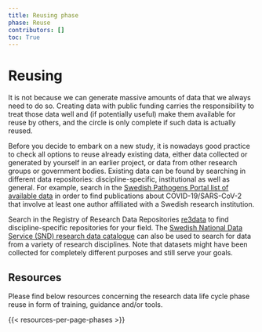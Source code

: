 ```yaml
---
title: Reusing phase
phase: Reuse
contributors: []
toc: True
---
```


# Reusing
It is not because we can generate massive amounts of data that we always need to do so. Creating data with public funding carries the responsibility to treat those data well and (if potentially useful) make them available for reuse by others, and the circle is only complete if such data is actually reused.

Before you decide to embark on a new study, it is nowadays good practice to check all options to reuse already existing data, either data collected or generated by yourself in an earlier project, or data from other research groups or government bodies. Existing data can be found by searching in different data repositories: discipline-specific, institutional as well as general. For example, search in the [Swedish Pathogens Portal list of available data](https://pathogens.se/datasets/all/) in order to find publications about COVID-19/SARS-CoV-2 that involve at least one author affiliated with a Swedish research institution.

Search in the Registry of Research Data Repositories [re3data](https://www.re3data.org) to find discipline-specific repositories for your field. The [Swedish National Data Service (SND) research data catalogue](https://snd.gu.se/en/catalogue) can also be used to search for data from a variety of research disciplines. Note that datasets might have been collected for completely different purposes and still serve your goals.


## Resources
Please find below resources concerning the research data life cycle phase reuse in form of training, guidance and/or tools.

{{< resources-per-page-phases >}}
